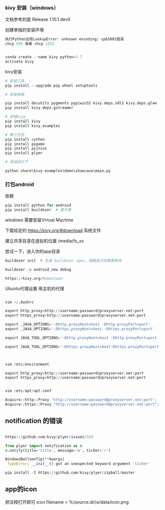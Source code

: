 ### kivy 安装（windows）

文档参考的是 Release 1.10.1.dev0

创建单独的安装环境

```python
执行Python出现LookupError: unknown encoding: cp65001错误
chcp 936 或者 chcp 1252


conda create --name kivy python=2.7
activate kivy
```

kivy安装

```python
# 安装工具
pip install --upgrade pip wheel setuptools

# 安装依赖

pip install docutils pygments pypiwin32 kivy.deps.sdl2 kivy.deps.glew
pip install kivy.deps.gstreamer

# 安装kivy
pip install kivy
pip install kivy_examples

# 第三方包
pip install cython
pip install pygame
pip install pyjnius
pip install plyer

# 测试运行下

python share\kivy-examples\demo\showcase\main.py

```


### 打包android

依赖

```python
pip install python-for-android
pip install buildozer  # 更方便
```

windows 需要安装Virtual Machine

下载给定的 https://kivy.org/#download 系统文件

建立共享目录在虚拟机位置 /media/fs_xx

尝试一下，进入你的app目录

```python
buildozer init  # 生成 buildozer.spec，根据自己的需要修改

buildozer -v android_new debug

https://kivy.org/#download
```

Ubuntu代理设置 用主机的代理


```python

vim ~/.bashrc

export http_proxy=http://username:password@proxyserver.net:port
export https_proxy=http://username:password@proxyserver.net:port

export _JAVA_OPTIONS='-Dhttp.proxyHost=host -Dhttp.proxyPort=port'
export _JAVA_OPTIONS='-Dhttps.proxyHost=host -Dhttps.proxyPort=port'

export JAVA_TOOL_OPTIONS='-Dhttp.proxyHost=host -Dhttp.proxyPort=port -Dfile.encoding=UTF-8'

export JAVA_TOOL_OPTIONS='-Dhttps.proxyHost=host-Dhttps.proxyPort=port -Dfile.encoding=UTF-8'



vim /etc/environment

export http_proxy=http://username:password@proxyserver.net:port
export https_proxy=http://username:password@proxyserver.net:port


vim /etc/apt/apt.conf

Acquire::http::Proxy "http://username:password@proxyserver.net:port";
Acquire::https::Proxy "http://username:password@proxyserver.net:port";

```


## notification 的错误

```python

https://github.com/kivy/plyer/issues/333

from plyer import notification as n
n.notify(title='title', message='m', ticker='r')

WindowsBalloonTip(**kwargs)
 TypeError: __init__() got an unexpected keyword argument 'ticker'

pip install -I https://github.com/kivy/plyer/zipball/master
```

## app的icon

把注释打开即可
icon.filename = %(source.dir)s/data/icon.png

